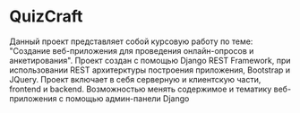 # QuizCraft
 Данный проект представляет собой курсовую работу по теме: "Создание веб-приложения для проведения онлайн-опросов и анкетирования". Проект создан с помощью Django REST Framework, при использовании REST архитерктуры построения приложения, Bootstrap и JQuery.
 Проект включает в себя серверную и клиентскую части, frontend и backend. Возможностью менять содержимое и тематику веб-приложения с помощью админ-панели Django

